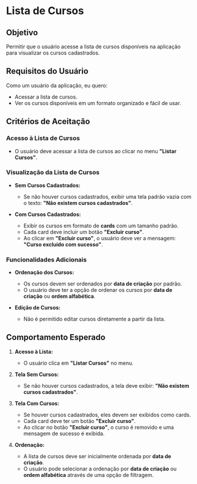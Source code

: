 # Lista de Cursos

## Objetivo

Permitir que o usuário acesse a lista de cursos disponíveis na aplicação para visualizar os cursos cadastrados.

## Requisitos do Usuário

Como um usuário da aplicação, eu quero:
- Acessar a lista de cursos.
- Ver os cursos disponíveis em um formato organizado e fácil de usar.

## Critérios de Aceitação

### Acesso à Lista de Cursos

- O usuário deve acessar a lista de cursos ao clicar no menu **"Listar Cursos"**.

### Visualização da Lista de Cursos

- **Sem Cursos Cadastrados:**
  - Se não houver cursos cadastrados, exibir uma tela padrão vazia com o texto: **"Não existem cursos cadastrados"**.

- **Com Cursos Cadastrados:**
  - Exibir os cursos em formato de **cards** com um tamanho padrão.
  - Cada card deve incluir um botão **"Excluir curso"**.
  - Ao clicar em **"Excluir curso"**, o usuário deve ver a mensagem: **"Curso excluído com sucesso"**.

### Funcionalidades Adicionais

- **Ordenação dos Cursos:**
  - Os cursos devem ser ordenados por **data de criação** por padrão.
  - O usuário deve ter a opção de ordenar os cursos por **data de criação** ou **ordem alfabética**.

- **Edição de Cursos:**
  - Não é permitido editar cursos diretamente a partir da lista.

## Comportamento Esperado

1. **Acesso à Lista:**
   - O usuário clica em **"Listar Cursos"** no menu.

2. **Tela Sem Cursos:**
   - Se não houver cursos cadastrados, a tela deve exibir: **"Não existem cursos cadastrados"**.

3. **Tela Com Cursos:**
   - Se houver cursos cadastrados, eles devem ser exibidos como cards.
   - Cada card deve ter um botão **"Excluir curso"**.
   - Ao clicar no botão **"Excluir curso"**, o curso é removido e uma mensagem de sucesso é exibida.

4. **Ordenação:**
   - A lista de cursos deve ser inicialmente ordenada por **data de criação**.
   - O usuário pode selecionar a ordenação por **data de criação** ou **ordem alfabética** através de uma opção de filtragem.


